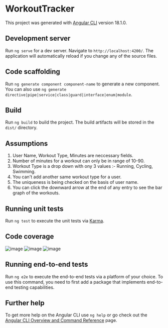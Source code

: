 # WorkoutTracker

This project was generated with [Angular CLI](https://github.com/angular/angular-cli) version 18.1.0.

## Development server

Run `ng serve` for a dev server. Navigate to `http://localhost:4200/`. The application will automatically reload if you change any of the source files.

## Code scaffolding

Run `ng generate component component-name` to generate a new component. You can also use `ng generate directive|pipe|service|class|guard|interface|enum|module`.

## Build

Run `ng build` to build the project. The build artifacts will be stored in the `dist/` directory.

## Assumptions

1) User Name, Workout Type, Minutes are neccessary fields.
2) Number of minutes for a workout can only be in range of 10-90.
3) Workout Type is a drop down with ony 3 values :- Running, Cycling, Swimming.
4) You can't add another same workout type for a user.
5) The uniqueness is being checked on the basis of user name.
6) You can click the downward arrow at the end of any entry to see the bar graph of the workouts.

## Running unit tests

Run `ng test` to execute the unit tests via [Karma](https://karma-runner.github.io).

## Code coverage
![image](https://github.com/user-attachments/assets/ef897da6-7208-4772-ae75-f6aae38ee0be)
![image](https://github.com/user-attachments/assets/6403ad62-6a18-4937-b76d-e10a0c3c0010)
![image](https://github.com/user-attachments/assets/8c820b33-978e-47f9-be5b-99c956d68d42)


## Running end-to-end tests

Run `ng e2e` to execute the end-to-end tests via a platform of your choice. To use this command, you need to first add a package that implements end-to-end testing capabilities.

## Further help

To get more help on the Angular CLI use `ng help` or go check out the [Angular CLI Overview and Command Reference](https://angular.dev/tools/cli) page.
